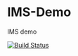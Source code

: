 # IMS-Demo
IMS demo

[![Build Status](https://hermes-web.visualstudio.com/Hermes/_apis/build/status/sunsiva.IMS-Demo?branchName=master)](https://hermes-web.visualstudio.com/Hermes/_build/latest?definitionId=1?branchName=master)
